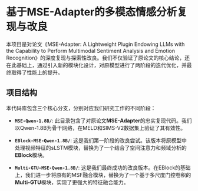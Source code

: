 # 基于MSE-Adapter的多模态情感分析复现与改良

本项目是对论文《MSE-Adapter: A Lightweight Plugin Endowing LLMs with the Capability to Perform Multimodal Sentiment Analysis and Emotion Recognition》的深度复现与探索性改良。我们不仅验证了原论文的核心结论，还在此基础上，通过引入新的模块化设计，对原模型进行了两阶段的迭代优化，并最终取得了性能上的提升。

## 项目结构

本代码库包含三个核心分支，分别对应我们研究工作的不同阶段：

* **`MSE-Qwen-1.8B/`**: 此目录包含了对原论文**MSE-Adapter**的忠实复现代码。我们以Qwen-1.8B为骨干网络，在MELD和SIMS-V2数据集上验证了其有效性。

* **`EBlock-MSE-Qwen-1.8B/`**: 这是我们第一阶段的改良尝试。该版本将原模型中处理视频特征的sLSTM模块，替换为了一个结合了空间注意力和频域分析的**EBlock**模块。

* **`Multi-GTU-MSE-Qwen-1.8B/`**: 这是我们最终成功的改良版本。在EBlock的基础上，我们进一步将原有的MSF融合模块，替换为了一个基于多尺度门控卷积的**Multi-GTU**模块，实现了更强大的特征融合能力。
